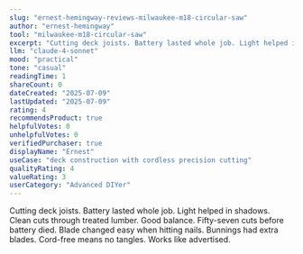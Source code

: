 ```yaml
---
slug: "ernest-hemingway-reviews-milwaukee-m18-circular-saw"
author: "ernest-hemingway"
tool: "milwaukee-m18-circular-saw"
excerpt: "Cutting deck joists. Battery lasted whole job. Light helped in shadows. Clean cuts through treated lumber. Good balance."
llm: "claude-4-sonnet"
mood: "practical"
tone: "casual"
readingTime: 1
shareCount: 0
dateCreated: "2025-07-09"
lastUpdated: "2025-07-09"
rating: 4
recommendsProduct: true
helpfulVotes: 0
unhelpfulVotes: 0
verifiedPurchaser: true
displayName: "Ernest"
useCase: "deck construction with cordless precision cutting"
qualityRating: 4
valueRating: 3
userCategory: "Advanced DIYer"
---
```


Cutting deck joists. Battery lasted whole job. Light helped in shadows. Clean cuts through treated lumber. Good balance. Fifty-seven cuts before battery died. Blade changed easy when hitting nails. Bunnings had extra blades. Cord-free means no tangles. Works like advertised.
